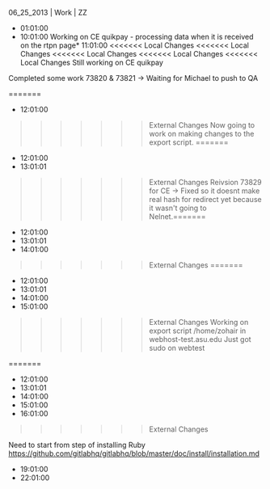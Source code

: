 06_25_2013 | Work | ZZ 
* 01:01:00
* 10:01:00
Working on CE quikpay - processing data when it is received on the rtpn page* 11:01:00
<<<<<<< Local Changes
<<<<<<< Local Changes
<<<<<<< Local Changes
<<<<<<< Local Changes
<<<<<<< Local Changes
Still working on CE quikpay

Completed some work 73820 & 73821 -> Waiting for Michael to push to QA

=======
* 12:01:00
>>>>>>> External Changes
Now going to work on making changes to the export script. 
=======
* 12:01:00
* 13:01:01
>>>>>>> External Changes
Reivsion 73829 for CE -> Fixed so it doesnt make real hash for redirect yet because it wasn't going to Nelnet.=======
* 12:01:00
* 13:01:01
* 14:01:00
>>>>>>> External Changes
=======
* 12:01:00
* 13:01:01
* 14:01:00
* 15:01:00
>>>>>>> External Changes
Working on export script /home/zohair in webhost-test.asu.edu
Just got sudo on webtest

=======
* 12:01:00
* 13:01:01
* 14:01:00
* 15:01:00
* 16:01:00
>>>>>>> External Changes

Need to start from step of installing Ruby
https://github.com/gitlabhq/gitlabhq/blob/master/doc/install/installation.md
* 19:01:00
* 22:01:00
